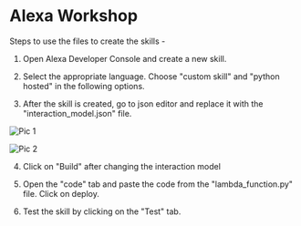 # Alexa Workshop

Steps to use the files to create the skills - 

1) Open Alexa Developer Console and create a new skill.

2) Select the appropriate language. Choose "custom skill" and "python hosted" in the following options.

3) After the skill is created, go to json editor and replace it with the "interaction_model.json" file.

![Pic 1](https://github.com/shouryaj98/Alexa_Workshop/raw/master/pic_1.gif)

![Pic 2](https://github.com/shouryaj98/Alexa_Workshop/raw/master/pic_2.gif)

4) Click on "Build" after changing the interaction model

5) Open the "code" tab and paste the code from the "lambda_function.py" file. Click on deploy.

6) Test the skill by clicking on the "Test" tab.
